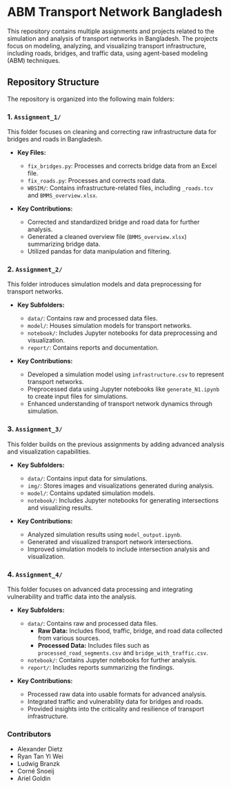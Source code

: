 # ABM Transport Network Bangladesh

This repository contains multiple assignments and projects related to the simulation and analysis of transport networks in Bangladesh. The projects focus on modeling, analyzing, and visualizing transport infrastructure, including roads, bridges, and traffic data, using agent-based modeling (ABM) techniques.

## Repository Structure

The repository is organized into the following main folders:

### 1. `Assignment_1/`
This folder focuses on cleaning and correcting raw infrastructure data for bridges and roads in Bangladesh.

- **Key Files:**
  - `fix_bridges.py`: Processes and corrects bridge data from an Excel file.
  - `fix_roads.py`: Processes and corrects road data.
  - `WBSIM/`: Contains infrastructure-related files, including `_roads.tcv` and `BMMS_overview.xlsx`.

- **Key Contributions:**
  - Corrected and standardized bridge and road data for further analysis.
  - Generated a cleaned overview file (`BMMS_overview.xlsx`) summarizing bridge data.
  - Utilized pandas for data manipulation and filtering.

### 2. `Assignment_2/`
This folder introduces simulation models and data preprocessing for transport networks.

- **Key Subfolders:**
  - `data/`: Contains raw and processed data files.
  - `model/`: Houses simulation models for transport networks.
  - `notebook/`: Includes Jupyter notebooks for data preprocessing and visualization.
  - `report/`: Contains reports and documentation.

- **Key Contributions:**
  - Developed a simulation model using `infrastructure.csv` to represent transport networks.
  - Preprocessed data using Jupyter notebooks like `generate_N1.ipynb` to create input files for simulations.
  - Enhanced understanding of transport network dynamics through simulation.

### 3. `Assignment_3/`
This folder builds on the previous assignments by adding advanced analysis and visualization capabilities.

- **Key Subfolders:**
  - `data/`: Contains input data for simulations.
  - `img/`: Stores images and visualizations generated during analysis.
  - `model/`: Contains updated simulation models.
  - `notebook/`: Includes Jupyter notebooks for generating intersections and visualizing results.

- **Key Contributions:**
  - Analyzed simulation results using `model_output.ipynb`.
  - Generated and visualized transport network intersections.
  - Improved simulation models to include intersection analysis and visualization.

### 4. `Assignment_4/`
This folder focuses on advanced data processing and integrating vulnerability and traffic data into the analysis.

- **Key Subfolders:**
  - `data/`: Contains raw and processed data files.
    - **Raw Data:** Includes flood, traffic, bridge, and road data collected from various sources.
    - **Processed Data:** Includes files such as `processed_road_segments.csv` and `bridge_with_traffic.csv`.
  - `notebook/`: Contains Jupyter notebooks for further analysis.
  - `report/`: Includes reports summarizing the findings.

- **Key Contributions:**
  - Processed raw data into usable formats for advanced analysis.
  - Integrated traffic and vulnerability data for bridges and roads.
  - Provided insights into the criticality and resilience of transport infrastructure.




### Contributors

- Alexander Dietz
- Ryan Tan Yi Wei
- Ludwig Branzk
- Corné Snoeij
- Ariel Goldin